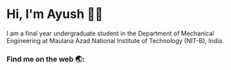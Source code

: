 # Hi, I'm Ayush 👋🏽
I am a final year undergraduate student in the Department of Mechanical Engineering at Maulana Azad National Institute of Technology (NIT-B), India.
### Find me on the web 🌏:


